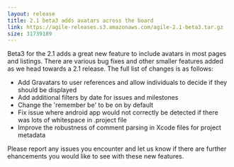 ```yaml
---
layout: release
title: 2.1 beta3 adds avatars across the board
link: https://agile-releases.s3.amazonaws.com/agile-2.1-beta3.tar.gz
size: 31739189
---
```


<p>Beta3 for the 2.1 adds a great new feature to include avatars in most pages and listings.
There are various bug fixes and other smaller features added as we head towards a 2.1 release.
The full list of changes is as follows:</p>

<ul>
<li>Add Gravatars to user references and allow individuals to decide if they should be displayed</li>
<li>Add additional filters by date for issues and milestones</li>
<li>Change the 'remember be' to be on by default</li>

<li>Fix issue where android app would not correctly be detected if there was lots of whitespace in .project file</li>
<li>Improve the robustness of comment parsing in Xcode files for project metadata</li>
</ul>

<p>Please report any issues you encounter and let us know if there are further ehancements you would like to see with these new features.</p>

